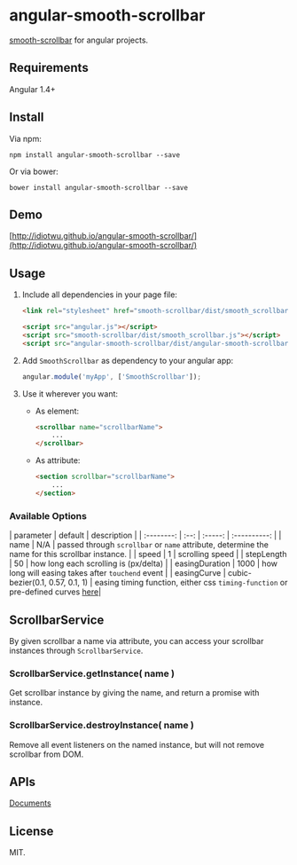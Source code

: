 # angular-smooth-scrollbar

[smooth-scrollbar](https://github.com/idiotWu/smooth-scrollbar) for angular projects.

## Requirements

Angular 1.4+

## Install

Via npm:

```
npm install angular-smooth-scrollbar --save
```

Or via bower:

```
bower install angular-smooth-scrollbar --save
```

## Demo

[http://idiotwu.github.io/angular-smooth-scrollbar/](http://idiotwu.github.io/angular-smooth-scrollbar/)


## Usage

1. Include all dependencies in your page file:

    ```html
    <link rel="stylesheet" href="smooth-scrollbar/dist/smooth_scrollbar.css">

    <script src="angular.js"></script>
    <script src="smooth-scrollbar/dist/smooth_scrollbar.js"></script>
    <script src="angular-smooth-scrollbar/dist/angular-smooth-scrollbar.js"></script>
    ```

2. Add `SmoothScrollbar` as dependency to your angular app:

    ```javascript
    angular.module('myApp', ['SmoothScrollbar']);
    ```

3. Use it wherever you want:

    - As element:

        ```html
        <scrollbar name="scrollbarName">
            ...
        </scrollbar>
        ```

    - As attribute:

        ```html
        <section scrollbar="scrollbarName">
            ...
        </section>
        ```

### Available Options

| parameter | default | description |
| :--------: | :--: | :-----: | :----------: |
| name | N/A | passed through `scrollbar` or `name` attribute, determine the name for this scrollbar instance. |
| speed | 1 | scrolling speed |
| stepLength | 50 | how long each scrolling is (px/delta) |
| easingDuration | 1000 | how long will easing takes after `touchend` event |
| easingCurve  | cubic-bezier(0.1, 0.57, 0.1, 1) | easing timing function, either css `timing-function` or pre-defined curves [here](http://easings.net/en)|

## ScrollbarService

By given scrollbar a name via attribute, you can access your scrollbar instances through `ScrollbarService`.

### ScrollbarService.getInstance( name )

Get scrollbar instance by giving the name, and return a promise with instance.

### ScrollbarService.destroyInstance( name )

Remove all event listeners on the named instance, but will not remove scrollbar from DOM.

## APIs

[Documents](https://github.com/idiotWu/smooth-scrollbar#apis)

## License

MIT.
